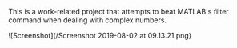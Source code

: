 This is a work-related project that attempts to beat MATLAB's filter command when dealing with complex numbers. 

![Screenshot](/Screenshot 2019-08-02 at 09.13.21.png)
